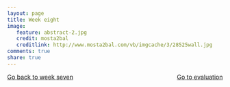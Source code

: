 ```yaml
---
layout: page 
title: Week eight
image: 
   feature: abstract-2.jpg
   credit: mosta2bal
   creditlink: http://www.mosta2bal.com/vb/imgcache/3/28525wall.jpg
comments: true
share: true 
---
```










<div style="float: left"> 
<a href="{{ site.url }}/retail/project/week-7/" class="btn">Go back to week seven</a>
</div>

<div style="float: right"> 
<a href="{{ site.url }}/retail/project/evaluation/" class="btn">Go to evaluation</a>
</div>